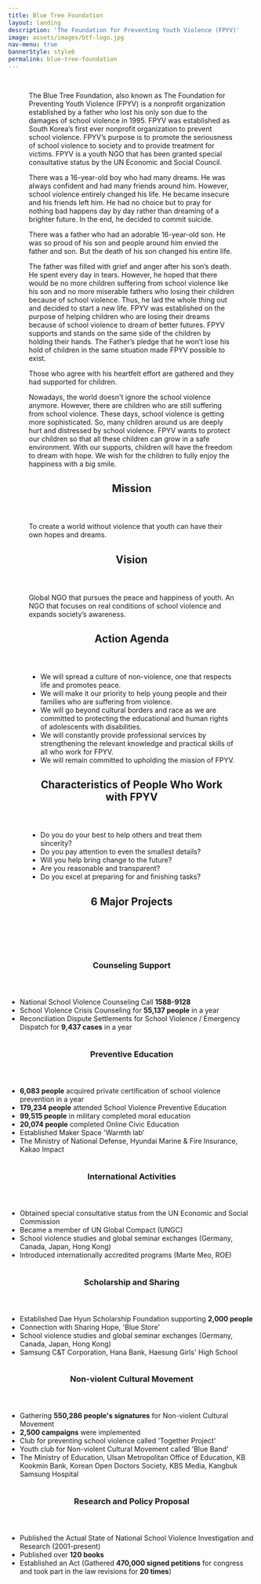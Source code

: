 ```yaml
---
title: Blue Tree Foundation
layout: landing
description: 'The Foundation for Preventing Youth Violence (FPYV)'
image: assets/images/btf-logo.jpg
nav-menu: true
bannerStyle: style6
permalink: blue-tree-foundation
---
```

<style>
  .banner {
    position: relative;
    display: block;
    width: 60%;
    margin: 0 auto;
    text-align: center;
    padding: 1em 0 0 0;
  }
  .overrideInner {
    padding: 0 0 2em 0;
    max-width: 65em;
    width: calc(100% - 6em);
    margin: 0 auto;
  }
</style>

<span class="banner"><img src="assets/images/btf-banner.jpg" alt="" /></span>

<section id="intro" class="style2">
  <div class="overrideInner">
    <div class="content">
      <p>
        The Blue Tree Foundation, also known as The Foundation for Preventing Youth Violence (FPYV) is a nonprofit organization established by a father who lost his only son due to the damages of school violence in 1995. FPYV was established as South Korea’s first ever nonprofit organization to prevent school violence. FPYV’s purpose is to promote the seriousness of school violence to society and to provide treatment for victims. FPYV is a youth NGO that has been granted special consultative status by the UN Economic and Social Council.
      </p>
      <p>
        There was a 16-year-old boy who had many dreams. He was always confident and had many friends around him. However, school violence entirely changed his life. He became insecure and his friends left him. He had no choice but to pray for nothing bad happens day by day rather than dreaming of a brighter future. In the end, he decided to commit suicide.
      </p>
      <p>
        There was a father who had an adorable 16-year-old son. He was so proud of his son and people around him envied the father and son. But the death of his son changed his entire life.
      </p>
      <p>
        The father was filled with grief and anger after his son’s death. He spent every day in tears. However, he hoped that there would be no more children suffering from school violence like his son and no more miserable fathers who losing their children because of school violence. Thus, he laid the whole thing out and decided to start a new life. FPYV was established on the purpose of helping children who are losing their dreams because of school violence to dream of better futures. FPYV supports and stands on the same side of the children by holding their hands. The Father’s pledge that he won’t lose his hold of children in the same situation made FPYV possible to exist.
      </p>
      <p>
        Those who agree with his heartfelt effort are gathered and they had supported for children.
      </p>
      <p>
        Nowadays, the world doesn't ignore the school violence anymore. However, there are children who are still suffering from school violence. These days, school violence is getting more sophisticated. So, many children around us are deeply hurt and distressed by school violence. FPYV wants to protect our children so that all these children can grow in a safe environment. With our supports, children will have the freedom to dream with hope. We wish for the children to fully enjoy the happiness with a big smile.
      </p>
    </div>
    <header class="major">
      <h2>Mission</h2>
    </header>
    <p>
      To create a world without violence that youth can have their own hopes and dreams.
    </p>
    <header class="major">
      <h2>Vision</h2>
    </header>
    <p>
      Global NGO that pursues the peace and happiness of youth.
      An NGO that focuses on real conditions of school violence and expands society’s awareness.
    </p>
    <header class="major">
      <h2>Action Agenda</h2>
    </header>
    <ul>
      <li>We will spread a culture of non-violence, one that respects life and promotes peace.</li>
      <li>We will make it our priority to help young people and their families who are suffering from violence.</li>
      <li>
        We will go beyond cultural borders and race as we are committed to protecting the educational and human rights of adolescents with disabilities.
      </li>
      <li>
        We will constantly provide professional services by strengthening the relevant knowledge and practical skills of all who work for FPYV.  
      </li>
      <li>We will remain committed to upholding the mission of FPYV.</li>
    </ul>
    <header class="major">
      <h2>Characteristics of People Who Work with FPYV</h2>
    </header>
    <ul>
      <li>Do you do your best to help others and treat them sincerity?</li>
      <li>Do you pay attention to even the smallest details?</li>
      <li>Will you help bring change to the future?</li>
      <li>Are you reasonable and transparent?</li>
      <li>Do you excel at preparing for and finishing tasks?</li>
    </ul>
    <header class="major">
      <h1>6 Major Projects</h1>
    </header>
  </div>
</section>

<section id="major-projects" class="spotlights">
  <section>
    <img src="assets/images/counseling.jpg" alt="" data-position="center center" />
    <div class="content">
      <div class="inner">
        <header class="major">
					<h3>Counseling Support</h3>
				</header>
        <ul>
          <li>National School Violence Counseling Call <b>1588-9128</b></li>
          <li>School Violence Crisis Counseling for <b>55,137 people</b> in a year</li>
          <li>Reconciliation Dispute Settlements for School Violence / Emergency Dispatch for <b>9,437 cases</b> in a year</li>
        </ul>
      </div>
    </div>
  </section>
  <section>
    <img src="assets/images/education.jpg" alt="" data-position="center center" />
    <div class="content">
      <div class="inner">
        <header class="major">
					<h3>Preventive Education</h3>
				</header>
        <ul>
          <li><b>6,083 people</b> acquired private certification of school violence prevention in a year</li>
          <li><b>179,234 people</b> attended School Violence Preventive Education</li>
          <li><b>99,515 people</b> in military completed moral education</li>
          <li><b>20,074 people</b> completed Online Civic Education</li>
          <li>Established Maker Space 'Warmth lab'</li>
          <li>The Ministry of National Defense, Hyundai Marine & Fire Insurance, Kakao Impact</li>
        </ul>
      </div>
    </div>
  </section>
  <section>
    <img src="assets/images/international.jpg" alt="" data-position="center center" />
    <div class="content">
      <div class="inner">
        <header class="major">
					<h3>International Activities</h3>
				</header>
        <ul>
          <li>Obtained special consultative status from the UN Economic and Social Commission</li>
          <li>Became a member of UN Global Compact (UNGC)</li>
          <li>School violence studies and global seminar exchanges (Germany, Canada, Japan, Hong Kong)</li>
          <li>Introduced internationally accredited programs (Marte Meo, ROE)</li>
        </ul>
      </div>
    </div>
  </section>
  <section>
    <img src="assets/images/scholarship.jpg" alt="" data-position="center center" />
    <div class="content">
      <div class="inner">
        <header class="major">
					<h3>Scholarship and Sharing</h3>
				</header>
        <ul>
          <li>Established Dae Hyun Scholarship Foundation supporting <b>2,000 people</b></li>
          <li>Connection with Sharing Hope, 'Blue Store'</li>
          <li>School violence studies and global seminar exchanges (Germany, Canada, Japan, Hong Kong)</li>
          <li>Samsung C&T Corporation, Hana Bank, Haesung Girls' High School</li>
        </ul>
      </div>
    </div>
  </section>
  <section>
    <img src="assets/images/movement.jpg" alt="" data-position="center center" />
    <div class="content">
      <div class="inner">
        <header class="major">
					<h3>Non-violent Cultural Movement</h3>
				</header>
        <ul>
          <li>Gathering <b>550,286 people's signatures</b> for Non-violent Cultural Movement</li>
          <li><b>2,500 campaigns</b> were implemented</li>
          <li>Club for preventing school violence called 'Together Project'</li>
          <li>Youth club for Non-violent Cultural Movement called 'Blue Band'</li>
          <li>
            The Ministry of Education, Ulsan Metropolitan Office of Education, KB Kookmin Bank, Korean Open Doctors Society, KBS Media, Kangbuk Samsung Hospital
          </li>
        </ul>
      </div>
    </div>
  </section>
  <section>
    <img src="assets/images/research.jpg" alt="" data-position="center center" />
    <div class="content">
      <div class="inner">
        <header class="major">
					<h3>Research and Policy Proposal</h3>
				</header>
        <ul>
          <li>Published the Actual State of National School Violence Investigation and Research (2001-present)</li>
          <li>Published over <b>120 books</b></li>
          <li>
            Established an Act (Gathered <b>470,000 signed petitions</b> for congress and took part in the law revisions for <b>20 times</b>)
          </li>
        </ul>
      </div>
    </div>
  </section>
</section>
